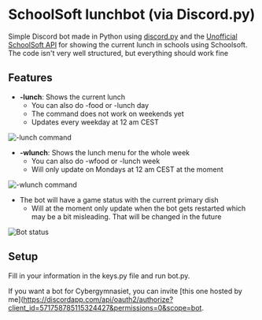 # SchoolSoft lunchbot (via Discord.py)
Simple Discord bot made in Python using [discord.py](https://github.com/Rapptz/discord.py) and the [Unofficial SchoolSoft API](https://github.com/lnus/schoolsoft-api) for showing the current lunch in schools using Schoolsoft. The code isn't very well structured, but everything should work fine



## Features
- **-lunch**: Shows the current lunch
  - You can also do -food or -lunch day
  - The command does not work on weekends yet
  - Updates every weekday at 12 am CEST

![-lunch command](https://media.discordapp.net/attachments/520168552687206400/576808899059908618/unknown.png)

- **-wlunch**: Shows the lunch menu for the whole week
  - You can also do -wfood or -lunch week
  - Will only update on Mondays at 12 am CEST at the moment
  
![-wlunch command](https://cdn.discordapp.com/attachments/520168552687206400/576808397832454184/unknown.png)

- The bot will have a game status with the current primary dish
  - Will at the moment only update when the bot gets restarted which may be a bit misleading. That will be changed in the future
  
![Bot status](https://cdn.discordapp.com/attachments/520168552687206400/576809571167764500/unknown.png)

## Setup
Fill in your information in the keys.py file and run bot.py.

If you want a bot for Cybergymnasiet, you can invite [this one hosted by me](https://discordapp.com/api/oauth2/authorize?client_id=571758785115324427&permissions=0&scope=bot.
